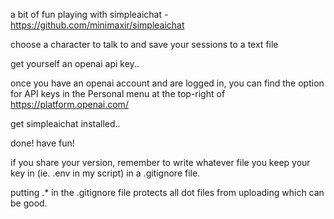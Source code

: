 a bit of fun playing with simpleaichat - https://github.com/minimaxir/simpleaichat

choose a character to talk to and save your sessions to a text file

get yourself an openai api key..

once you have an openai account and are logged in, you can find the option for API keys in the Personal menu at the top-right of https://platform.openai.com/

get simpleaichat installed..

done! have fun!

if you share your version, remember to write whatever file you keep your key in (ie. .env in my script) in a .gitignore file. 

putting .* in the .gitignore file protects all dot files from uploading which can be good. 